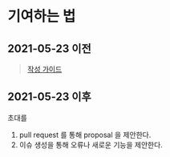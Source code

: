 # 기여하는 법

## 2021-05-23 이전

> [작성 가이드](./docguide)

## 2021-05-23 이후

초대를 

1. pull request 를 통해 proposal 을 제안한다.
1. 이슈 생성을 통해 오류나 새로운 기능을 제안한다.
